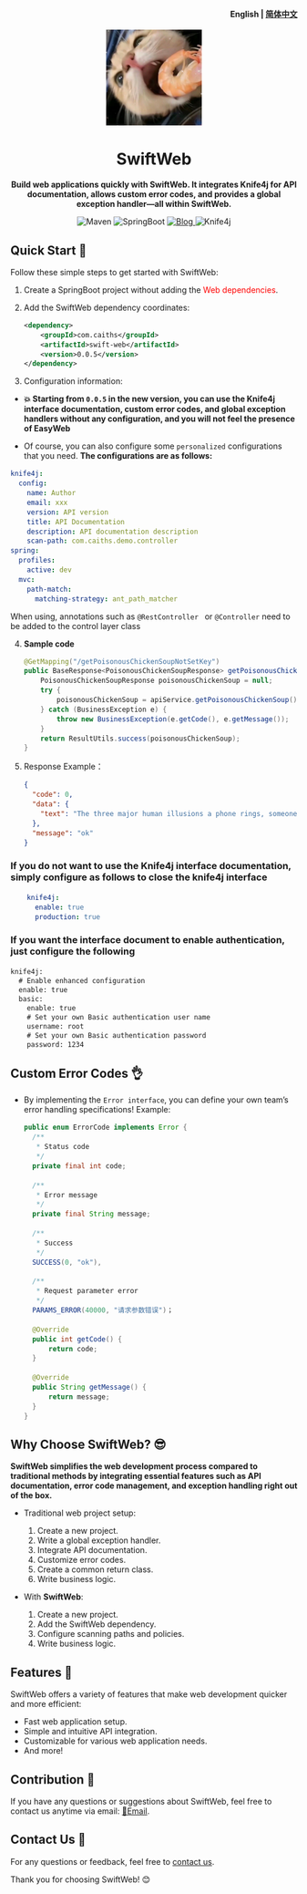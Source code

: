 <h4 align="right"><strong>English</strong> | <a href="README_CN.md">简体中文</a></h4>

<p align="center">
    <img src="favicon.jpg" width="168"/>
</p>

<h1 align="center">SwiftWeb</h1>
<p align="center"><strong>Build web applications quickly with SwiftWeb. It integrates Knife4j for API documentation, allows custom error codes, and provides a global exception handler—all within SwiftWeb.</strong></p>

<div align="center">
    <img alt="Maven" src="https://raster.shields.io/badge/Maven-3.8.1-red.svg"/>
    <img alt="SpringBoot" src="https://raster.shields.io/badge/SpringBoot-2.7+-green.svg"/>
    <a href="https://blog.caiths.com/">
        <img alt="Blog" src="https://raster.shields.io/badge/Blog-poboll-blue.svg"/>
    </a>
    <img alt="Knife4j" src="https://raster.shields.io/badge/Knife4j-3.0+-orange.svg"/>
</div>

## Quick Start 🏁

Follow these simple steps to get started with SwiftWeb:

1. Create a SpringBoot project without adding the <span style="color:red">Web dependencies</span>.

2. Add the SwiftWeb dependency coordinates:
    ```xml
    <dependency>
        <groupId>com.caiths</groupId>
        <artifactId>swift-web</artifactId>
        <version>0.0.5</version>
    </dependency>
    ```

3. Configuration information:

  - **💥  Starting from `0.0.5` in the new version, you can use the Knife4j interface documentation, custom error codes, and global exception handlers without any configuration, and you will not feel the presence of EasyWeb**

  - Of course, you can also configure some `personalized` configurations that you need. **The configurations are as follows:**


  ```yml
  knife4j:
    config:
      name: Author
      email: xxx
      version: API version
      title: API Documentation
      description: API documentation description
      scan-path: com.caiths.demo.controller
  spring:
    profiles:
      active: dev
    mvc:
      path-match:
        matching-strategy: ant_path_matcher
  ```

  When using, annotations such as `@RestController ` or ` @Controller ` need to be added to the control layer class


4. **Sample code**

    ```java
    @GetMapping("/getPoisonousChickenSoupNotSetKey")
    public BaseResponse<PoisonousChickenSoupResponse> getPoisonousChickenSoupNotSetKey() {
        PoisonousChickenSoupResponse poisonousChickenSoup = null;
        try {
            poisonousChickenSoup = apiService.getPoisonousChickenSoup();
        } catch (BusinessException e) {
            throw new BusinessException(e.getCode(), e.getMessage());
        }
        return ResultUtils.success(poisonousChickenSoup);
    }
    ```

5. Response Example：

    ```json
    {
      "code": 0,
      "data": {
        "text": "The three major human illusions a phone rings, someone knocks at the door, and they like me."
      },
      "message": "ok"
    }
    ```

### If you do not want to use the Knife4j interface documentation, simply configure as follows to close the knife4j interface

```yml
    knife4j:
      enable: true
      production: true
 ```

### If you want the interface document to enable authentication, just configure the following
```
knife4j:
  # Enable enhanced configuration
  enable: true
  basic:
    enable: true
    # Set your own Basic authentication user name
    username: root
    # Set your own Basic authentication password
    password: 1234
```

## Custom Error Codes 👌
- By implementing the `Error interface`, you can define your own team’s error handling specifications!
  Example:

  ```java
  public enum ErrorCode implements Error {   
    /**
     * Status code
     */
    private final int code;

    /**
     * Error message
     */
    private final String message;
    
    /**
     * Success
     */
    SUCCESS(0, "ok"),
    
    /**
     * Request parameter error
     */
    PARAMS_ERROR(40000, "请求参数错误")；
    
    @Override
    public int getCode() {
        return code;
    }
    
    @Override
    public String getMessage() {
        return message;
    }
  }
  ```

## Why Choose SwiftWeb? 😎

**SwiftWeb simplifies the web development process compared to traditional methods by integrating essential features such as API documentation, error code management, and exception handling right out of the box.**

- Traditional web project setup:

    1. Create a new project.
    2. Write a global exception handler.
    3. Integrate API documentation.
    4. Customize error codes.
    5. Create a common return class.
    6. Write business logic.

- With **SwiftWeb**:

    1. Create a new project.
    2. Add the SwiftWeb dependency.
    3. Configure scanning paths and policies.
    4. Write business logic.

## Features 🌟

SwiftWeb offers a variety of features that make web development quicker and more efficient:

- Fast web application setup.
- Simple and intuitive API integration.
- Customizable for various web application needs.
- And more!

## Contribution 🤝

If you have any questions or suggestions about SwiftWeb, feel free to contact us anytime via email: [📩Email](mailto:caiths@icloud.com).

## Contact Us 📩

For any questions or feedback, feel free to [contact us](mailto:caiths@icloud.com).

Thank you for choosing SwiftWeb! 😊